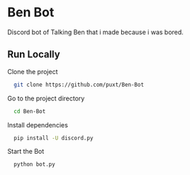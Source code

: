 # Ben Bot

Discord bot of Talking Ben that i made because i was bored.


## Run Locally

Clone the project

```bash
  git clone https://github.com/puxt/Ben-Bot
```

Go to the project directory

```bash
  cd Ben-Bot
```

Install dependencies

```bash
  pip install -U discord.py
```

Start the Bot

```bash
  python bot.py
```

